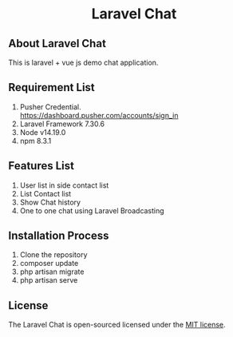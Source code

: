 <h1 align="center">Laravel Chat</h1>


## About Laravel Chat

This is laravel + vue js demo chat application. 

## Requirement List
   1. Pusher Credential. <br />
   https://dashboard.pusher.com/accounts/sign_in
   2. Laravel Framework 7.30.6
   3. Node v14.19.0
   4. npm 8.3.1

## Features List
   1. User list in side contact list
   2. List Contact list 
   3. Show Chat history
   4. One to one chat using Laravel Broadcasting  


## Installation Process
   1. Clone the repository
   2. composer update
   3. php artisan migrate
   4. php artisan serve

## License

The Laravel Chat is open-sourced  licensed under the [MIT license](https://opensource.org/licenses/MIT).
